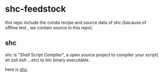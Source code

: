 # shc-feedstock
this repo include the conda recipe and source data of shc.(bacause of offline test , we contain source in this repo).

## shc 
shc is "Shell Script Compiler", a open source project to compiler your script( sh zsh ksh ...etc) to bin  binary executable.

here is [shc](https://github.com/neurobin/shc).
